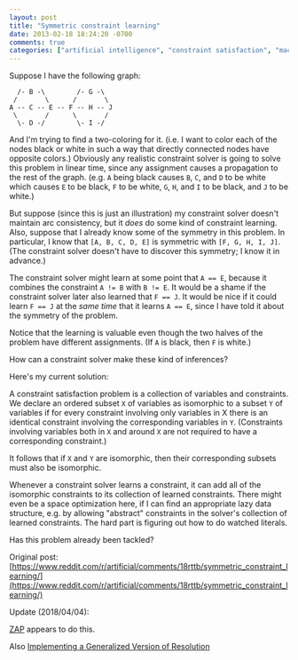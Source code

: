 ```yaml
---
layout: post
title: "Symmetric constraint learning"
date: 2013-02-18 18:24:20 -0700
comments: true
categories: ["artificial intelligence", "constraint satisfaction", "machine learning"]
---
```


Suppose I have the following graph:

```
  /- B -\        /- G -\
 /       \      /       \
A -- C -- E -- F -- H -- J
 \       /      \       /
  \- D -/        \- I -/
```

And I'm trying to find a two-coloring for it. (i.e. I want to color each of the nodes black or white in such a way that directly connected nodes have opposite colors.)
Obviously any realistic constraint solver is going to solve this problem in linear time, since any assignment causes a propagation to the rest of the graph.
(e.g. `A` being black causes `B`, `C`, and `D` to be white which causes `E` to be black, `F` to be white, `G`, `H`, and `I` to be black, and
`J` to be white.)

But suppose (since this is just an illustration) my constraint solver doesn't maintain arc consistency, but it *does* do some kind of
constraint learning. Also, suppose that I already know some of the symmetry in this problem.
In particular, I know that `[A, B, C, D, E]` is symmetric with `[F, G, H, I, J]`.
(The constraint solver doesn't have to discover this symmetry; I know it in advance.)

The constraint solver might learn at some point that `A == E`, because it combines the constraint `A != B` with `B != E`.
It would be a shame if the constraint solver later also learned that `F == J`. It would be nice if it could learn
`F == J` at the *same time* that it learns `A == E`, since I have told it about the symmetry of the problem.

Notice that the learning is valuable even though the two halves of the problem have different assignments. (If `A` is black, then `F` is white.)

How can a constraint solver make these kind of inferences?

Here's my current solution:

A constraint satisfaction problem is a collection of variables and constraints. We declare an ordered subset `X` of variables as
isomorphic to a subset `Y` of variables if for every constraint involving only variables in X there is an identical constraint involving the
corresponding variables in `Y`. (Constraints involving variables both in `X` and around `X` are not required to have a corresponding constraint.)

It follows that if `X` and `Y` are isomorphic, then their corresponding subsets must also be isomorphic.

Whenever a constraint solver learns a constraint, it can add all of the isomorphic constraints to its collection of learned constraints.
There might even be a space optimization here, if I can find an appropriate lazy data structure, e.g. by allowing "abstract" constraints
in the solver's collection of learned constraints. The hard part is figuring out how to do watched literals.

Has this problem already been tackled?

Original post:
[https://www.reddit.com/r/artificial/comments/18rttb/symmetric_constraint_learning/](https://www.reddit.com/r/artificial/comments/18rttb/symmetric_constraint_learning/)

Update (2018/04/04):

[ZAP][2] appears to do
this.

Also [Implementing a Generalized Version of Resolution][1]

[1]: http://www.aaai.org/Papers/AAAI/2004/AAAI04-009.pdf
[2]: https://www.cs.cmu.edu/afs/cs/project/jair/pub/volume21/dixon04a-html/node1.html
